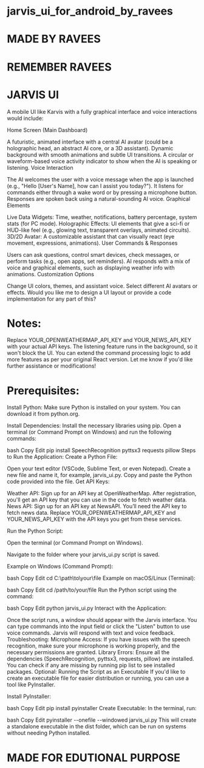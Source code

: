# jarvis_ui_for_android_by_ravees
# MADE BY RAVEES 
# REMEMBER RAVEES 

# JARVIS UI
A mobile UI like Karvis with a fully graphical interface and voice interactions would include:

Home Screen (Main Dashboard)

A futuristic, animated interface with a central AI avatar (could be a holographic head, an abstract AI core, or a 3D assistant).
Dynamic background with smooth animations and subtle UI transitions.
A circular or waveform-based voice activity indicator to show when the AI is speaking or listening.
Voice Interaction

The AI welcomes the user with a voice message when the app is launched (e.g., "Hello [User's Name], how can I assist you today?").
It listens for commands either through a wake word or by pressing a microphone button.
Responses are spoken back using a natural-sounding AI voice.
Graphical Elements

Live Data Widgets: Time, weather, notifications, battery percentage, system stats (for PC mode).
Holographic Effects: UI elements that give a sci-fi or HUD-like feel (e.g., glowing text, transparent overlays, animated circuits).
3D/2D Avatar: A customizable assistant that can visually react (eye movement, expressions, animations).
User Commands & Responses

Users can ask questions, control smart devices, check messages, or perform tasks (e.g., open apps, set reminders).
AI responds with a mix of voice and graphical elements, such as displaying weather info with animations.
Customization Options

Change UI colors, themes, and assistant voice.
Select different AI avatars or effects.
Would you like me to design a UI layout or provide a code implementation for any part of this?

# Notes:
Replace YOUR_OPENWEATHERMAP_API_KEY and YOUR_NEWS_API_KEY with your actual API keys.
The listening feature runs in the background, so it won't block the UI.
You can extend the command processing logic to add more features as per your original React version.
Let me know if you'd like further assistance or modifications!


# Prerequisites:
Install Python: Make sure Python is installed on your system. You can download it from python.org.

Install Dependencies: Install the necessary libraries using pip. Open a terminal (or Command Prompt on Windows) and run the following commands:

bash
Copy
Edit
pip install SpeechRecognition pyttsx3 requests pillow
Steps to Run the Application:
Create a Python File:

Open your text editor (VSCode, Sublime Text, or even Notepad).
Create a new file and name it, for example, jarvis_ui.py.
Copy and paste the Python code provided into the file.
Get API Keys:

Weather API: Sign up for an API key at OpenWeatherMap. After registration, you'll get an API key that you can use in the code to fetch weather data.
News API: Sign up for an API key at NewsAPI. You’ll need the API key to fetch news data.
Replace YOUR_OPENWEATHERMAP_API_KEY and YOUR_NEWS_API_KEY with the API keys you get from these services.

Run the Python Script:

Open the terminal (or Command Prompt on Windows).

Navigate to the folder where your jarvis_ui.py script is saved.

Example on Windows (Command Prompt):

bash
Copy
Edit
cd C:\path\to\your\file
Example on macOS/Linux (Terminal):

bash
Copy
Edit
cd /path/to/your/file
Run the Python script using the command:

bash
Copy
Edit
python jarvis_ui.py
Interact with the Application:

Once the script runs, a window should appear with the Jarvis interface.
You can type commands into the input field or click the "Listen" button to use voice commands.
Jarvis will respond with text and voice feedback.
Troubleshooting:
Microphone Access: If you have issues with the speech recognition, make sure your microphone is working properly, and the necessary permissions are granted.
Library Errors: Ensure all the dependencies (SpeechRecognition, pyttsx3, requests, pillow) are installed. You can check if any are missing by running pip list to see installed packages.
Optional: Running the Script as an Executable
If you'd like to create an executable file for easier distribution or running, you can use a tool like PyInstaller.

Install PyInstaller:

bash
Copy
Edit
pip install pyinstaller
Create Executable: In the terminal, run:

bash
Copy
Edit
pyinstaller --onefile --windowed jarvis_ui.py
This will create a standalone executable in the dist folder, which can be run on systems without needing Python installed.


# MADE FOR EDUTIONAL PURPOSE 
